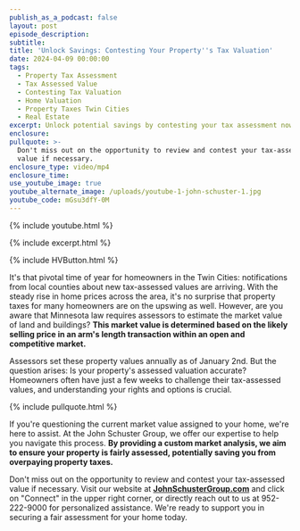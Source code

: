 ```yaml
---
publish_as_a_podcast: false
layout: post
episode_description:
subtitle:
title: 'Unlock Savings: Contesting Your Property''s Tax Valuation'
date: 2024-04-09 00:00:00
tags:
  - Property Tax Assessment
  - Tax Assessed Value
  - Contesting Tax Valuation
  - Home Valuation
  - Property Taxes Twin Cities
  - Real Estate
excerpt: Unlock potential savings by contesting your tax assessment now.
enclosure:
pullquote: >-
  Don't miss out on the opportunity to review and contest your tax-assessed
  value if necessary.
enclosure_type: video/mp4
enclosure_time:
use_youtube_image: true
youtube_alternate_image: /uploads/youtube-1-john-schuster-1.jpg
youtube_code: mGsu3dfY-0M
---
```

{% include youtube.html %}

{% include excerpt.html %}

{% include HVButton.html %}

It's that pivotal time of year for homeowners in the Twin Cities: notifications from local counties about new tax-assessed values are arriving. With the steady rise in home prices across the area, it's no surprise that property taxes for many homeowners are on the upswing as well. However, are you aware that Minnesota law requires assessors to estimate the market value of land and buildings? **This market value is determined based on the likely selling price in an arm's length transaction within an open and competitive market.**

Assessors set these property values annually as of January 2nd. But the question arises: Is your property's assessed valuation accurate? Homeowners often have just a few weeks to challenge their tax-assessed values, and understanding your rights and options is crucial.

{% include pullquote.html %}

If you're questioning the current market value assigned to your home, we're here to assist. At the John Schuster Group, we offer our expertise to help you navigate this process. **By providing a custom market analysis, we aim to ensure your property is fairly assessed, potentially saving you from overpaying property taxes.**

Don't miss out on the opportunity to review and contest your tax-assessed value if necessary. Visit our website at [**JohnSchusterGroup.com**](https://www.johnschustergroup.com/) and click on "Connect" in the upper right corner, or directly reach out to us at 952-222-9000 for personalized assistance. We're ready to support you in securing a fair assessment for your home today.